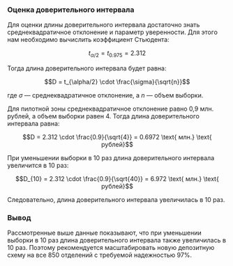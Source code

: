 

### Оценка доверительного интервала
Для оценки длины доверительного интервала достаточно знать среднеквадратичное отклонение и параметр уверенности. Для этого нам необходимо вычислить коэффициент Стьюдента:

$$t_{\alpha/2} = t_{0.975} = 2.312$$

Тогда длина доверительного интервала будет равна:

$$D = t_{\alpha/2} \cdot \frac{\sigma}{\sqrt{n}}$$

где $\sigma$ — среднеквадратичное отклонение, а $n$ — объем выборки.

Для пилотной зоны среднеквадратичное отклонение равно 0,9 млн. рублей, а объем выборки равен 4. Тогда длина доверительного интервала равна:

$$D = 2.312 \cdot \frac{0.9}{\sqrt{4}} = 0.6972 \text{ млн.} \text{ рублей}$$

При уменьшении выборки в 10 раз длина доверительного интервала увеличится в 10 раз:

$$D_{10} = 2.312 \cdot \frac{0.9}{\sqrt{40}} = 6.972 \text{ млн.} \text{ рублей}$$

Следовательно, длина доверительного интервала увеличилась в 10 раз.

### Вывод
Рассмотренные выше данные показывают, что при уменьшении выборки в 10 раз длина доверительного интервала также увеличилась в 10 раз. Поэтому рекомендуется масштабировать новую депозитную схему на все 850 отделений с требуемой надежностью 97%.